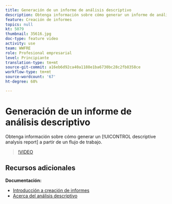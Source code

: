 ```yaml
---
title: Generación de un informe de análisis descriptivo
description: Obtenga información sobre cómo generar un informe de análisis descriptivo a partir de un flujo de trabajo en Adobe Campaign Classic.
feature: Creación de informes
topics: null
kt: 5079
thumbnail: 35616.jpg
doc-type: feature video
activity: use
team: WWFRE
role: Profesional empresarial
level: Principiante
translation-type: tm+mt
source-git-commit: a16eb6d92ca40a1188e1ba6730bc28c2fb8358ce
workflow-type: tm+mt
source-wordcount: '67'
ht-degree: 68%

---
```



# Generación de un informe de análisis descriptivo

Obtenga información sobre cómo generar un [!UICONTROL descriptive analysis report] a partir de un flujo de trabajo.

>[!VIDEO](https://video.tv.adobe.com/v/35616?quality=12)

## Recursos adicionales

**Documentación:**

* [Introducción a creación de informes](https://docs.adobe.com/content/help/en/campaign-classic/using/reporting/reporting-in-adobe-campaign/about-adobe-campaign-reporting-tools.html)
* [Acerca del análisis descriptivo](https://docs.adobe.com/content/help/en/campaign-classic/using/reporting/analyzing-populations/about-descriptive-analysis.html)
